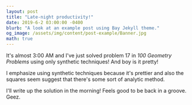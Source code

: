 ```yaml
---
layout: post
title: "Late-night productivity!"
date: 2019-6-2 03:00:00 -0400
blurb: "A look at an example post using Bay Jekyll theme."
og_image: /assets/img/content/post-example/Banner.jpg
math: true
---
```


It's almost 3:00 AM and I've just solved problem 17 in *100 Geometry Problems* using only synthetic techniques! And boy is it pretty!

I emphasize using synthetic techniques because it's prettier and also the squares seem suggest that there's some sort of analytic method.

I'll write up the solution in the morning! Feels good to be back in a groove. Geez.